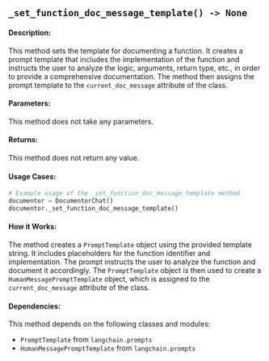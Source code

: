 ## `_set_function_doc_message_template() -> None`

#### Description:
This method sets the template for documenting a function. It creates a prompt template that includes the implementation of the function and instructs the user to analyze the logic, arguments, return type, etc., in order to provide a comprehensive documentation. The method then assigns the prompt template to the `current_doc_message` attribute of the class.

#### Parameters:
This method does not take any parameters.

#### Returns:
This method does not return any value.

#### Usage Cases:

```python
# Example usage of the _set_function_doc_message_template method
documentor = DocumentorChat()
documentor._set_function_doc_message_template()
```

#### How it Works:
The method creates a `PromptTemplate` object using the provided template string. It includes placeholders for the function identifier and implementation. The prompt instructs the user to analyze the function and document it accordingly. The `PromptTemplate` object is then used to create a `HumanMessagePromptTemplate` object, which is assigned to the `current_doc_message` attribute of the class.

#### Dependencies:
This method depends on the following classes and modules:
- `PromptTemplate` from `langchain.prompts`
- `HumanMessagePromptTemplate` from `langchain.prompts`